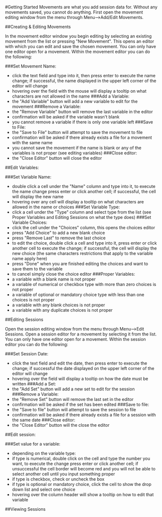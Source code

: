 #Getting Started
Movements are what you add session data for. Without any movements saved, you cannot do anything. First open the movement editing window from the menu through Menu-->Add/Edit Movements.

##Creating & Editing Movements

In the movement editor window you begin editing by selecting an existing movement from the list or pressing "New Movement". This opens an editor with which you can edit and save the chosen movement. You can only have one editor open for a movement. Within the movement editor you can do the following:

###Set Movement Name:
- click the text field and type into it, then press enter to execute the name change; if successful, the name displayed in the upper left corner of the editor will change
- hovering over the field with the mouse will display a tooltip on what characters are not allowed in the name
###Add a Variable:
- the "Add Variable" button will add a new variable to edit for the movement
###Remove a Variable:
- the "Remove Variable" button will remove the last variable in the editor
- confirmation will be asked if the variable wasn't blank
- you cannot remove a variable if there is only one variable left
###Save to File:
- the "Save to File" button will attempt to save the movement to file
- confirmation will be asked if there already exists a file for a movement with the same name
- you cannot save the movement if the name is blank or any of the variables is not proper (see editing variables)
###Close editor:
- the "Close Editor" button will close the editor

##Edit Variables:

###Set Variable Name:
- double click a cell under the "Name" column and type into it, to execute the name change press enter or click another cell; if successful, the cell will display the new name
- hovering over any cell will display a tooltip on what characters are allowed in the name or choices
###Set Variable Type:
- click a cell under the "Type" column and select type from the list (see Proper Variables and Editing Sessions on what the type does)
###Set Variable Choices:
- click the cell under the "Choices" column, this opens the choices editor
 - press "Add Choice" to add a new blank choice
 - press "Remove Last" to remove the last choice
 - to edit the choice, double click a cell and type into it, press enter or click another cell to execute the change; if successful, the cell will display the new choice (the same characters restrictions that apply to the variable name apply here)
 - press "Done" when you are finished editing the choices and want to save them to the variable
 - to cancel simply close the choice editor
###Proper Variables:
 - a variable with a blank name is not proper
 - a variable of numerical or checkbox type with more than zero choices is not proper
 - a variable of optional or mandatory choice type with less than one choices is not proper
 - a variable with any blank choices is not proper
 - a variable with any duplicate choices is not proper

##Editing Sessions

Open the session editing window from the menu through Menu-->Edit Sessions. Open a session editor for a movement by selecting it from the list. You can only have one editor open for a movement. Within the session editor you can do the following:

###Set Session Date:
- click the text field and edit the date, then press enter to execute the change; if successful the date displayed on the upper left corner of the editor will change
- hovering over the field will display a tooltip on how the date must be written
###Add a Set:
- the "Add Set" button will add a new set to edit for the session
###Remove a Variable:
- the "Remove Set" button will remove the last set in the editor
- confirmation will be asked if the set has been edited
###Save to file:
- the "Save to file" button will attempt to save the session to file
- confirmation will be asked if there already exists a file for a session with the same date
###Close editor:
- the "Close Editor" button will the close the editor

##Edit session:

###Set value for a variable:
- depending on the variable type:
 - if type is numerical, double click on the cell and type the number you want, to execute the change press enter or click another cell; if unsuccessful the cell border will become red and you will not be able to select another cell until you input something proper
 - if type is checkbox, check or uncheck the box
 - if type is optional or mandatory choice, click the cell to show the drop down list and select one choice
- hovering over the column header will show a tooltip on how to edit that variable

##Viewing Sessions